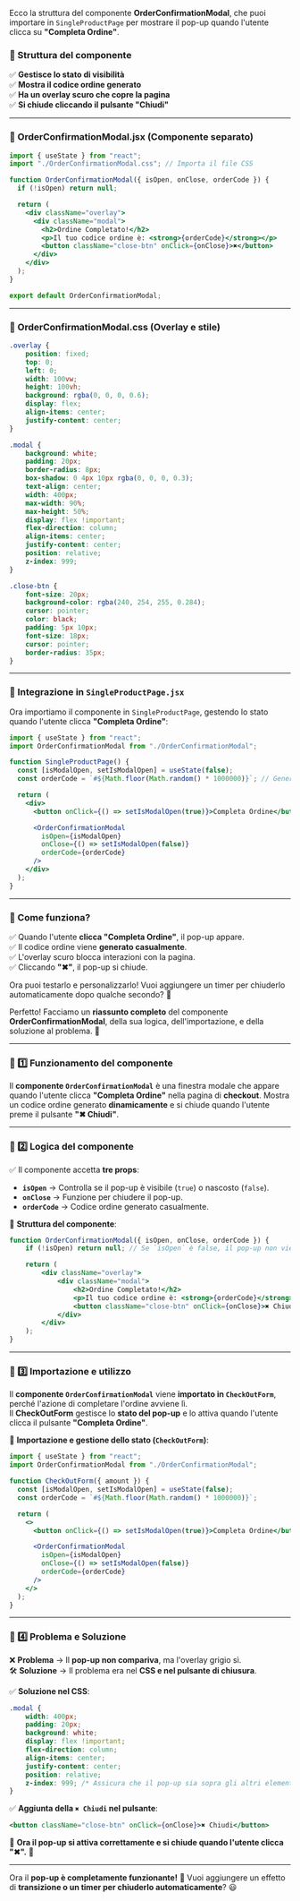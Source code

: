 Ecco la struttura del componente **OrderConfirmationModal**, che puoi importare in `SingleProductPage` per mostrare il pop-up quando l'utente clicca su **"Completa Ordine"**.

### **📌 Struttura del componente**
✅ **Gestisce lo stato di visibilità**  
✅ **Mostra il codice ordine generato**  
✅ **Ha un overlay scuro che copre la pagina**  
✅ **Si chiude cliccando il pulsante "Chiudi"**  

---

### **🔹 OrderConfirmationModal.jsx (Componente separato)**
```jsx
import { useState } from "react";
import "./OrderConfirmationModal.css"; // Importa il file CSS

function OrderConfirmationModal({ isOpen, onClose, orderCode }) {
  if (!isOpen) return null;

  return (
    <div className="overlay">
      <div className="modal">
        <h2>Ordine Completato!</h2>
        <p>Il tuo codice ordine è: <strong>{orderCode}</strong></p>
        <button className="close-btn" onClick={onClose}>✖</button>
      </div>
    </div>
  );
}

export default OrderConfirmationModal;
```

---

### **🔹 OrderConfirmationModal.css (Overlay e stile)**
```css
.overlay {
    position: fixed;
    top: 0;
    left: 0;
    width: 100vw;
    height: 100vh;
    background: rgba(0, 0, 0, 0.6);
    display: flex;
    align-items: center;
    justify-content: center;
}

.modal {
    background: white;
    padding: 20px;
    border-radius: 8px;
    box-shadow: 0 4px 10px rgba(0, 0, 0, 0.3);
    text-align: center;
    width: 400px;
    max-width: 90%;
    max-height: 50%;
    display: flex !important;
    flex-direction: column;
    align-items: center;
    justify-content: center;
    position: relative;
    z-index: 999;
}

.close-btn {
    font-size: 20px;
    background-color: rgba(240, 254, 255, 0.284);
    cursor: pointer;
    color: black;
    padding: 5px 10px;
    font-size: 18px;
    cursor: pointer;
    border-radius: 35px;
}
```

---

### **🔹 Integrazione in `SingleProductPage.jsx`**
Ora importiamo il componente in `SingleProductPage`, gestendo lo stato quando l'utente clicca **"Completa Ordine"**:

```jsx
import { useState } from "react";
import OrderConfirmationModal from "./OrderConfirmationModal";

function SingleProductPage() {
  const [isModalOpen, setIsModalOpen] = useState(false);
  const orderCode = `#${Math.floor(Math.random() * 1000000)}`; // Genera codice casuale

  return (
    <div>
      <button onClick={() => setIsModalOpen(true)}>Completa Ordine</button>

      <OrderConfirmationModal
        isOpen={isModalOpen}
        onClose={() => setIsModalOpen(false)}
        orderCode={orderCode}
      />
    </div>
  );
}
```

---

### **📌 Come funziona?**
✅ Quando l'utente **clicca "Completa Ordine"**, il pop-up appare.  
✅ Il codice ordine viene **generato casualmente**.  
✅ L'overlay scuro blocca interazioni con la pagina.  
✅ Cliccando **"✖"**, il pop-up si chiude.

Ora puoi testarlo e personalizzarlo! Vuoi aggiungere un timer per chiuderlo automaticamente dopo qualche secondo? 🚀

Perfetto! Facciamo un **riassunto completo** del componente **OrderConfirmationModal**, della sua logica, dell'importazione, e della soluzione al problema. 🚀

---

### **📌 1️⃣ Funzionamento del componente**
Il **componente `OrderConfirmationModal`** è una finestra modale che appare quando l'utente clicca **"Completa Ordine"** nella pagina di **checkout**. Mostra un codice ordine generato **dinamicamente** e si chiude quando l'utente preme il pulsante **"✖ Chiudi"**.

---

### **📌 2️⃣ Logica del componente**
✅ Il componente accetta **tre props**:
- **`isOpen`** → Controlla se il pop-up è visibile (`true`) o nascosto (`false`).
- **`onClose`** → Funzione per chiudere il pop-up.
- **`orderCode`** → Codice ordine generato casualmente.

🔹 **Struttura del componente**:
```jsx
function OrderConfirmationModal({ isOpen, onClose, orderCode }) {
    if (!isOpen) return null; // Se `isOpen` è false, il pop-up non viene renderizzato

    return (
        <div className="overlay">
            <div className="modal">
                <h2>Ordine Completato!</h2>
                <p>Il tuo codice ordine è: <strong>{orderCode}</strong></p>
                <button className="close-btn" onClick={onClose}>✖ Chiudi</button>
            </div>
        </div>
    );
}
```

---

### **📌 3️⃣ Importazione e utilizzo**
Il **componente `OrderConfirmationModal`** viene **importato in `CheckOutForm`**, perché l'azione di completare l'ordine avviene lì.  
Il **CheckOutForm** gestisce lo **stato del pop-up** e lo attiva quando l'utente clicca il pulsante **"Completa Ordine"**.

🔹 **Importazione e gestione dello stato (`CheckOutForm`)**:
```jsx
import { useState } from "react";
import OrderConfirmationModal from "./OrderConfirmationModal";

function CheckOutForm({ amount }) {
  const [isModalOpen, setIsModalOpen] = useState(false);
  const orderCode = `#${Math.floor(Math.random() * 1000000)}`;

  return (
    <>
      <button onClick={() => setIsModalOpen(true)}>Completa Ordine</button>

      <OrderConfirmationModal
        isOpen={isModalOpen}
        onClose={() => setIsModalOpen(false)}
        orderCode={orderCode}
      />
    </>
  );
}
```

---

### **📌 4️⃣ Problema e Soluzione**
❌ **Problema** → Il **pop-up non compariva**, ma l'overlay grigio sì.  
🛠️ **Soluzione** → Il problema era nel **CSS e nel pulsante di chiusura**.

✅ **Soluzione nel CSS**:
```css
.modal {
    width: 400px;
    padding: 20px;
    background: white;
    display: flex !important;
    flex-direction: column;
    align-items: center;
    justify-content: center;
    position: relative;
    z-index: 999; /* Assicura che il pop-up sia sopra gli altri elementi */
}
```
✅ **Aggiunta della `✖ Chiudi` nel pulsante**:
```jsx
<button className="close-btn" onClick={onClose}>✖ Chiudi</button>
```
🔹 **Ora il pop-up si attiva correttamente e si chiude quando l'utente clicca "✖".** 🎉

---

Ora il **pop-up è completamente funzionante!** 🚀 Vuoi aggiungere un effetto di **transizione o un timer per chiuderlo automaticamente**? 😃
